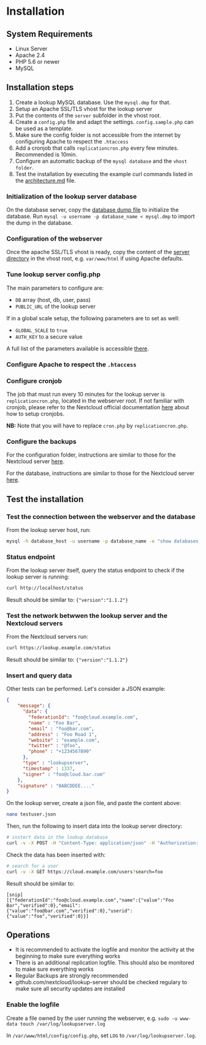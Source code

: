 <!--
  - SPDX-FileCopyrightText: 2016 Nextcloud GmbH and Nextcloud contributors
  - SPDX-License-Identifier: AGPL-3.0-or-later
-->
# Installation

## System Requirements
* Linux Server
* Apache 2.4
* PHP 5.6 or newer
* MySQL

## Installation steps
1. Create a lookup MySQL database. Use the `mysql.dmp` for that.
1. Setup an Apache SSL/TLS vhost for the lookup server
2. Put the contents of the `server` subfolder in the vhost root.
4. Create a `config.php` file and adapt the settings. `config.sample.php` can be used as a template.
5. Make sure the config folder is not accessible from the internet by configuring Apache to respect the `.htaccess`
6. Add a cronjob that calls `replicationcron.php` every few minutes. Recommended is 10min.
7. Configure an automatic backup of the `mysql database` and the `vhost folder`.
8. Test the installation by executing the example curl commands listed in the [architecture.md](./architecture.md) file.

### Initialization of the lookup server database

On the database server, copy the [database dump file](../mysql.dmp) to initialize the database. Run `mysql -u username -p database_name < mysql.dmp` to import the dump in the database.

### Configuration of the webserver

Once the apache SSL/TLS vhost is ready, copy the content of the [server directory](../server) in the vhost root, e.g. `var/www/html` if using Apache defaults.

### Tune lookup server config.php

The main parameters to configure are:
- `DB` array (host, db, user, pass)
- `PUBLIC_URL` of the lookup server

If in a global scale setup, the following parameters are to set as well:
- `GLOBAL_SCALE` to `true`
- `AUTH_KEY` to a secure value

A full list of the parameters available is accessible [there](../server/config/config.sample.php).

### Configure Apache to respect the `.htaccess`

### Configure cronjob

The job that must run every 10 minutes for the lookup server is `replicationcron.php`, located in the webserver root.
If not familiar with cronjob, please refer to the Nextcloud official documentation [here](https://docs.nextcloud.com/server/latest/admin_manual/configuration_server/background_jobs_configuration.html#cron) about how to setup cronjobs.

**NB:** Note that you will have to replace `cron.php` by `replicationcron.php`.

### Configure the backups

For the configuration folder, instructions are similar to those for the Nextcloud server [here](https://docs.nextcloud.com/server/latest/admin_manual/maintenance/backup.html#backup-folders).

For the database, instructions are similar to those for the Nextcloud server [here](https://docs.nextcloud.com/server/latest/admin_manual/maintenance/backup.html#mysql-mariadb).

## Test the installation

### Test the connection between the webserver and the database

From the lookup server host, run:
```sh
mysql -h database_host -u username -p database_name -e "show databases;";
```

### Status endpoint
From the lookup server itself, query the status endpoint to check if the lookup server is running:
```sh
curl http://localhost/status
```
Result should be similar to: `{"version":"1.1.2"}`


### Test the network betwwen the lookup server and the Nextcloud servers

From the Nextcloud servers run:
```sh
curl https://lookup.example.com/status
```
Result should be similar to: `{"version":"1.1.2"}`


### Insert and query data
Other tests can be performed. Let's consider a JSON example:

```json
{
    "message": {
      "data": {
        "federationId": "foo@cloud.example.com",
        "name" : "Foo Bar",
        "email" : "foo@bar.com",
        "address" : "Foo Road 1",
        "website" : "example.com",
        "twitter" : "@foo",
        "phone" : "+1234567890"
      },
      "type" : "lookupserver",
      "timestamp" : 1337,
      "signer" : "foo@cloud.bar.com"
    },
    "signature" : "0ABCDDEE...."
}
```

On the lookup server, create a json file, and paste the content above:

```sh
nano testuser.json
```

Then, run the following to insert data into the lookup server directory:

```sh
# instert data in the lookup database
curl -v -X POST -H "Content-Type: application/json" -H "Authorization: Bearer lookup" -d @testuser.json https://lookup.example.com/users
```

Check the data has been inserted with:

```sh
# search for a user
curl -v -X GET https://cloud.example.com/users?search=foo
```

Result should be similar to:

```
[snip]
[{"federationId":"foo@cloud.example.com","name":{"value":"Foo Bar","verified":0},"email":{"value":"foo@bar.com","verified":0},"userid":{"value":"foo","verified":0}}]
```

## Operations
* It is recommended to activate the logfile and monitor the activity at the beginning to make sure everything works
* There is an additional replication logfile. This should also be monitored to make sure everything works
* Regular Backups are strongly recommended
* github.com/nextcloud/lookup-server should be checked regulary to make sure all security updates are installed

### Enable the logfile

Create a file owned by the user running the webserver, e.g. `sudo -u www-data touch /var/log/lookupserver.log`

In `/var/www/html/config/config.php`, set `LOG` to `/var/log/lookupserver.log`.
